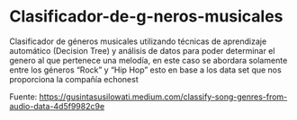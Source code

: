 # Clasificador-de-g-neros-musicales
Clasificador de géneros musicales utilizando técnicas de aprendizaje automático (Decision Tree) y análisis de datos para poder determinar el genero al que pertenece una melodía, en este caso se abordara solamente entre los géneros “Rock” y “Hip Hop” esto en base a los data set que nos proporciona la compañía echonest

Fuente: https://gusintasusilowati.medium.com/classify-song-genres-from-audio-data-4d5f9982c9e
